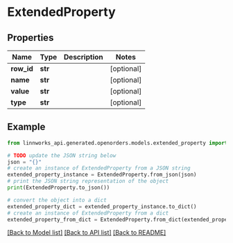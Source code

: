 # ExtendedProperty


## Properties

Name | Type | Description | Notes
------------ | ------------- | ------------- | -------------
**row_id** | **str** |  | [optional] 
**name** | **str** |  | [optional] 
**value** | **str** |  | [optional] 
**type** | **str** |  | [optional] 

## Example

```python
from linnworks_api.generated.openorders.models.extended_property import ExtendedProperty

# TODO update the JSON string below
json = "{}"
# create an instance of ExtendedProperty from a JSON string
extended_property_instance = ExtendedProperty.from_json(json)
# print the JSON string representation of the object
print(ExtendedProperty.to_json())

# convert the object into a dict
extended_property_dict = extended_property_instance.to_dict()
# create an instance of ExtendedProperty from a dict
extended_property_from_dict = ExtendedProperty.from_dict(extended_property_dict)
```
[[Back to Model list]](../README.md#documentation-for-models) [[Back to API list]](../README.md#documentation-for-api-endpoints) [[Back to README]](../README.md)


